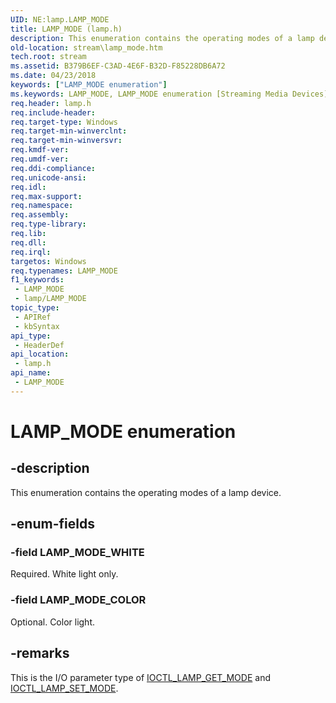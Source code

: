 ```yaml
---
UID: NE:lamp.LAMP_MODE
title: LAMP_MODE (lamp.h)
description: This enumeration contains the operating modes of a lamp device.
old-location: stream\lamp_mode.htm
tech.root: stream
ms.assetid: B379B6EF-C3AD-4E6F-B32D-F85228DB6A72
ms.date: 04/23/2018
keywords: ["LAMP_MODE enumeration"]
ms.keywords: LAMP_MODE, LAMP_MODE enumeration [Streaming Media Devices], LAMP_MODE_COLOR, LAMP_MODE_WHITE, lamp/LAMP_MODE, lamp/LAMP_MODE_COLOR, lamp/LAMP_MODE_WHITE, stream.lamp_mode
req.header: lamp.h
req.include-header: 
req.target-type: Windows
req.target-min-winverclnt: 
req.target-min-winversvr: 
req.kmdf-ver: 
req.umdf-ver: 
req.ddi-compliance: 
req.unicode-ansi: 
req.idl: 
req.max-support: 
req.namespace: 
req.assembly: 
req.type-library: 
req.lib: 
req.dll: 
req.irql: 
targetos: Windows
req.typenames: LAMP_MODE
f1_keywords:
 - LAMP_MODE
 - lamp/LAMP_MODE
topic_type:
 - APIRef
 - kbSyntax
api_type:
 - HeaderDef
api_location:
 - lamp.h
api_name:
 - LAMP_MODE
---
```


# LAMP_MODE enumeration


## -description

This enumeration contains the operating modes of a lamp device.

## -enum-fields

### -field LAMP_MODE_WHITE

Required. White light only.

### -field LAMP_MODE_COLOR

Optional. Color light.

## -remarks

This is the I/O parameter type of <a href="/windows-hardware/drivers/ddi/lamp/ni-lamp-ioctl_lamp_get_mode">IOCTL_LAMP_GET_MODE</a> and <a href="/windows-hardware/drivers/ddi/lamp/ni-lamp-ioctl_lamp_set_mode">IOCTL_LAMP_SET_MODE</a>.